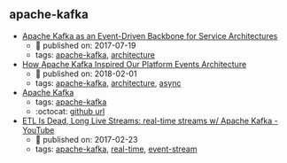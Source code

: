 apache-kafka 
---
* [Apache Kafka as an Event-Driven Backbone for Service Architectures](https://www.confluent.io/blog/apache-kafka-for-service-architectures/)
    * :calendar: published on: 2017-07-19
    * tags: [apache-kafka](../tags/apache-kafka.md), [architecture](../tags/architecture.md)
* [How Apache Kafka Inspired Our Platform Events Architecture](https://engineering.salesforce.com/how-apache-kafka-inspired-our-platform-events-architecture-2f351fe4cf63)
    * :calendar: published on: 2018-02-01
    * tags: [apache-kafka](../tags/apache-kafka.md), [architecture](../tags/architecture.md), [async](../tags/async.md)
* [Apache Kafka](http://kafka.apache.org/)
    * tags: [apache-kafka](../tags/apache-kafka.md)
    * :octocat: [github url](https://github.com/apache/kafka)
* [ETL Is Dead, Long Live Streams: real-time streams w/ Apache Kafka - YouTube](https://www.youtube.com/watch?v=I32hmY4diFY)
    * :calendar: published on: 2017-02-23
    * tags: [apache-kafka](../tags/apache-kafka.md), [real-time](../tags/real-time.md), [event-stream](../tags/event-stream.md)
